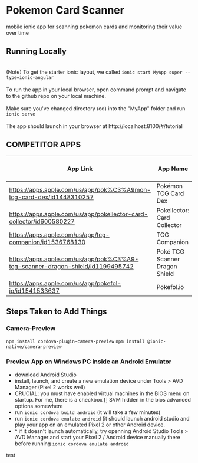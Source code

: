 # Pokemon Card Scanner
mobile ionic app for scanning pokemon cards and monitoring their value over time

## Running Locally
<br> (Note) To get the starter ionic layout, we called `ionic start MyApp super --type=ionic-angular`  
<br> To run the app in your local browser, open command prompt and navigate to the github repo on your local machine.  
<br> Make sure you've changed directory (cd) into the "MyApp" folder and run `ionic serve`  
<br> The app should launch in your browser at http://localhost:8100/#/tutorial

## COMPETITOR APPS
App Link | App Name | QR Scanner | Card Scanner | Has Current ~Value | Has Historical Values | Has User Portfolios | Num Reviews | Rating
---------|----------|------------|--------------|--------------------|-----------------------|---------------------|-------------|-------
https://apps.apple.com/us/app/pok%C3%A9mon-tcg-card-dex/id1448310257|Pokémon TCG Card Dex|-|-|-|-|-|2.2k|3.3
https://apps.apple.com/us/app/pokellector-card-collector/id600580227|Pokellector: Card Collector|-|-|-|-|-|579|4.5
https://apps.apple.com/us/app/tcg-companion/id1536768130|TCG Companion|-|-|-|-|-|233|4.6
https://apps.apple.com/us/app/pok%C3%A9-tcg-scanner-dragon-shield/id1199495742|Poké TCG Scanner Dragon Shield|-|-|-|-|-|3k|4.5
https://apps.apple.com/us/app/pokefol-io/id1541533637|Pokefol.io|-|-|-|-|-|785|4.7

## Steps Taken to Add Things
### Camera-Preview
`npm install cordova-plugin-camera-preview`
`npm install @ionic-native/camera-preview`
### Preview App on Windows PC inside an Android Emulator
* download Android Studio
* install, launch, and create a new emulation device under Tools > AVD Manager (Pixel 2 works well)
* CRUCIAL: you must have enabled virtual machines in the BIOS menu on startup.  For me, there is a checkbox [] SVM hidden in the bios advanced options somewhere
* run `ionic cordova build android` (it will take a few minutes)
* run `ionic cordova emulate android` (it should launch android studio and play your app on an emulated Pixel 2 or other Android device.
* ^ if it doesn't launch automatically, try openning Android Studio Tools > AVD Manager and start your Pixel 2 / Android device manually there before running `ionic cordova emulate android` 

test